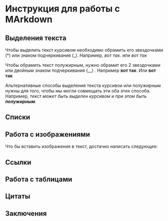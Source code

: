 # Инструкция для работы с MArkdown

## Выделения текста

Чтобы выделить текст курсивом необходимо обрамить его звездочками (*) или знаком подчеркивания (_). Например, *вот так*. или _вот так_ 

Чтобы обрамить текст полужирным, нужно обрамит его 2 звездочками или двойным знаком подчеркивания (__)  . Например  **вот так**. Или __вот так__

Альтернативные способы выделения текста курсивои или полужирным нужны для того, чтобы мы могли совмещать эти оба этих способа. Например, _текст может быть выделен курсивом и при этом быть 
**полужирным**_.

## Списки

## Работа с изображениями

Что бы вставить изображения в текст, достачно написать  следующее:
![]()

## Ссылки

## Работа с таблицами

## Цитаты

## Заключения

